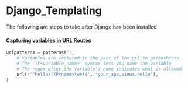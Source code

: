 # Django_Templating

The following are steps to take after Django has been installed

#### Capturing variables in URL Routes

````python 
urlpatterns = patterns('',
    # Variables are captured in the part of the url in parentheses
    # The '?P<variable_name>' syntax lets you name the variable
    # The regex after the variable's name indicates what is allowed
    url(r'^hello/(?P<name>\w+)$', 'your_app.views.hello'),
)

````
